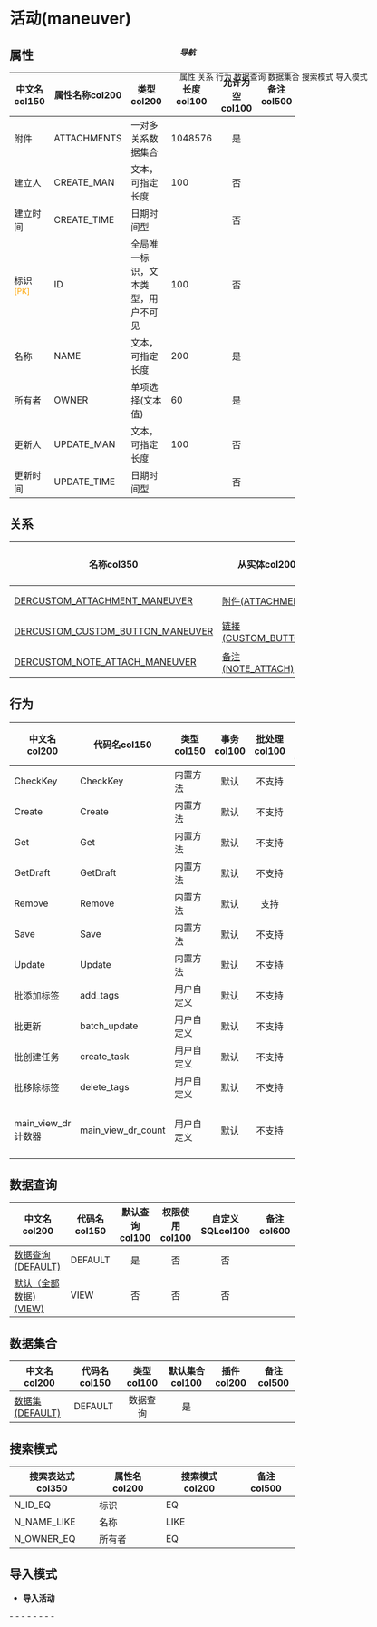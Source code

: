 # 活动(maneuver)  <!-- {docsify-ignore-all} -->


## 属性
|    中文名col150 | 属性名称col200           | 类型col200     | 长度col100    |允许为空col100    |  备注col500  |
| --------   |------------| -----  | -----  | :----: | -------- |
|附件|ATTACHMENTS|一对多关系数据集合|1048576|是||
|建立人|CREATE_MAN|文本，可指定长度|100|否||
|建立时间|CREATE_TIME|日期时间型||否||
|标识<sup class="footnote-symbol"><font color=orange>[PK]</font></sup>|ID|全局唯一标识，文本类型，用户不可见|100|否||
|名称|NAME|文本，可指定长度|200|是||
|所有者|OWNER|单项选择(文本值)|60|是||
|更新人|UPDATE_MAN|文本，可指定长度|100|否||
|更新时间|UPDATE_TIME|日期时间型||否||


## 关系

<el-row>
<el-tabs v-model="show_der">
<el-tab-pane label="主关系" name="major">

| 名称col350     |   从实体col200 | 关系类型col200     |   备注col500  |
| -------- |---------- |------------|----- |
|[DERCUSTOM_ATTACHMENT_MANEUVER](der/DERCUSTOM_ATTACHMENT_MANEUVER)|[附件(ATTACHMENT)](module/crm/attachment)|自定义关系|自动生成|
|[DERCUSTOM_CUSTOM_BUTTON_MANEUVER](der/DERCUSTOM_CUSTOM_BUTTON_MANEUVER)|[链接(CUSTOM_BUTTON)](module/crm/custom_button)|自定义关系|自动生成|
|[DERCUSTOM_NOTE_ATTACH_MANEUVER](der/DERCUSTOM_NOTE_ATTACH_MANEUVER)|[备注(NOTE_ATTACH)](module/crm/note_attach)|自定义关系|自动生成|


</el-tab-pane>
</el-tabs>
</el-row>

## 行为
| 中文名col200    | 代码名col150    | 类型col150    | 事务col100   | 批处理col100   | 附加操作col100  | 插件col150    |  备注col300  |
| -------- |---------- |----------- |:----:|:----:|---------| ----- | ----- |
|CheckKey|CheckKey|内置方法|默认|不支持||||
|Create|Create|内置方法|默认|不支持||||
|Get|Get|内置方法|默认|不支持||||
|GetDraft|GetDraft|内置方法|默认|不支持||||
|Remove|Remove|内置方法|默认|支持||||
|Save|Save|内置方法|默认|不支持||||
|Update|Update|内置方法|默认|不支持||||
|批添加标签|add_tags|用户自定义|默认|不支持||[（通用）添加标签](index/plugin_index#AddTags)|自动生成|
|批更新|batch_update|用户自定义|默认|不支持||[（通用）更新](index/plugin_index#Update)|自动生成|
|批创建任务|create_task|用户自定义|默认|不支持||[（通用）创建任务](index/plugin_index#CreateTask)|自动生成|
|批移除标签|delete_tags|用户自定义|默认|不支持||[（通用）移除标签](index/plugin_index#RemoveTags)|自动生成|
|main_view_dr计数器|main_view_dr_count|用户自定义|默认|不支持||[（通用）main_view关系计数器](index/plugin_index#UsrSFPlugin0321285737)|自动生成|

## 数据查询
| 中文名col200    | 代码名col150    | 默认查询col100 | 权限使用col100 | 自定义SQLcol100 |  备注col600|
| --------  | --------   | :----:  |:----:  | :----:  |----- |
|[数据查询(DEFAULT)](module/crm/maneuver/query/Default)|DEFAULT|是|否 |否 ||
|[默认（全部数据）(VIEW)](module/crm/maneuver/query/View)|VIEW|否|否 |否 ||

## 数据集合
| 中文名col200  | 代码名col150  | 类型col100 | 默认集合col100 |   插件col200|   备注col500|
| --------  | --------   | :----:   | :----:   | ----- |----- |
|[数据集(DEFAULT)](module/crm/maneuver/dataset/Default)|DEFAULT|数据查询|是|||

## 搜索模式
|   搜索表达式col350   |    属性名col200    |    搜索模式col200        |备注col500  |
| -------- |------------|------------|------|
|N_ID_EQ|标识|EQ||
|N_NAME_LIKE|名称|LIKE||
|N_OWNER_EQ|所有者|EQ||

## 导入模式

* **导入活动**


<el-descriptions direction="vertical" :column="8" :size="size" border>
<el-descriptions-item label="名称">-</el-descriptions-item>
<el-descriptions-item label="标识">-</el-descriptions-item>
<el-descriptions-item label="建立时间">-</el-descriptions-item>
<el-descriptions-item label="更新人">-</el-descriptions-item>
<el-descriptions-item label="建立人">-</el-descriptions-item>
<el-descriptions-item label="更新时间">-</el-descriptions-item>
<el-descriptions-item label="所有者">-</el-descriptions-item>
<el-descriptions-item label="附件">-</el-descriptions-item>
</el-descriptions>

<div style="display: block; overflow: hidden; position: fixed; top: 140px; right: 100px;">

##### 导航
<el-anchor >
<el-anchor-link :href="`#/module/crm/maneuver?id=属性`">
  属性
</el-anchor-link>
<el-anchor-link :href="`#/module/crm/maneuver?id=关系`">
  关系
</el-anchor-link>
<el-anchor-link :href="`#/module/crm/maneuver?id=行为`">
  行为
</el-anchor-link>
<el-anchor-link :href="`#/module/crm/maneuver?id=数据查询`">
  数据查询
</el-anchor-link>
<el-anchor-link :href="`#/module/crm/maneuver?id=数据集合`">
  数据集合
</el-anchor-link>
<el-anchor-link :href="`#/module/crm/maneuver?id=搜索模式`">
  搜索模式
</el-anchor-link>
<el-anchor-link :href="`#/module/crm/maneuver?id=导入模式`">
  导入模式
</el-anchor-link>
</el-anchor>
</div>

<script>
 const { createApp } = Vue
  createApp({
    data() {
      return {
show_der:'major',


      }
    },
    methods: {
    }
  }).use(ElementPlus).mount('#app')
</script>